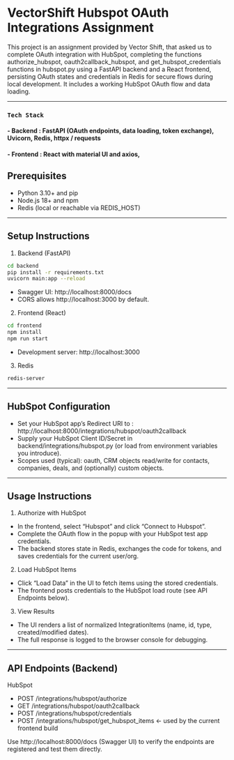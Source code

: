 # VectorShift Hubspot OAuth Integrations Assignment

This project is an assignment provided by Vector Shift, that asked us to complete OAuth integration with HubSpot,
completing the functions authorize_hubspot, oauth2callback_hubspot, and get_hubspot_credentials functions in 
hubspot.py using a FastAPI backend and a React frontend, persisting OAuth states and credentials in Redis for secure
flows during local development. It includes a working HubSpot OAuth flow and data loading.

------------

### `Tech Stack`

#### - Backend : FastAPI (OAuth endpoints, data loading, token exchange), Uvicorn, Redis, httpx / requests
#### - Frontend : React with material UI and axios, 

## Prerequisites

- Python 3.10+ and pip  
- Node.js 18+ and npm  
- Redis (local or reachable via REDIS_HOST)

------------

## Setup Instructions

1. Backend (FastAPI)

```bash
cd backend
pip install -r requirements.txt
uvicorn main:app --reload
```

- Swagger UI: http://localhost:8000/docs  
- CORS allows http://localhost:3000 by default.

2. Frontend (React)

```bash
cd frontend
npm install
npm run start
```

- Development server: http://localhost:3000

3. Redis 

```bash
redis-server
```

----------

## HubSpot Configuration

- Set your HubSpot app’s Redirect URI to : http://localhost:8000/integrations/hubspot/oauth2callback
- Supply your HubSpot Client ID/Secret in backend/integrations/hubspot.py (or load from environment variables you introduce).
- Scopes used (typical): oauth, CRM objects read/write for contacts, companies, deals, and (optionally) custom objects.

------------

## Usage Instructions

1. Authorize with HubSpot
- In the frontend, select “Hubspot” and click “Connect to Hubspot”.
- Complete the OAuth flow in the popup with your HubSpot test app credentials.
- The backend stores state in Redis, exchanges the code for tokens, and saves credentials for the current user/org.

2. Load HubSpot Items
- Click “Load Data” in the UI to fetch items using the stored credentials.
- The frontend posts credentials to the HubSpot load route (see API Endpoints below).

3. View Results
- The UI renders a list of normalized IntegrationItems (name, id, type, created/modified dates).
- The full response is logged to the browser console for debugging.

------------

## API Endpoints (Backend)

HubSpot
- POST /integrations/hubspot/authorize
- GET  /integrations/hubspot/oauth2callback
- POST /integrations/hubspot/credentials
- POST /integrations/hubspot/get_hubspot_items   ← used by the current frontend build

Use http://localhost:8000/docs (Swagger UI) to verify the endpoints are registered and test them directly.

